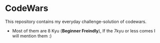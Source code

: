 # CodeWars
This repository contains my everyday challenge-solution of codewars.
- Most of them are 8 Kyu (**Beginner Freindly**), If the 7kyu or less comes I will mention them :)
